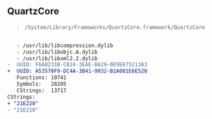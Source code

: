 ## QuartzCore

> `/System/Library/Frameworks/QuartzCore.framework/QuartzCore`

```diff

   - /usr/lib/libcompression.dylib
   - /usr/lib/libobjc.A.dylib
   - /usr/lib/libxml2.2.dylib
-  UUID: F6A8231B-CB24-3EAE-BA29-0E9E675213A3
+  UUID: A53570F9-DC4A-3B41-9932-B1A081E6E520
   Functions: 10741
   Symbols:   28205
   CStrings:  13717
CStrings:
+ "21E220"
- "21E210"

```
